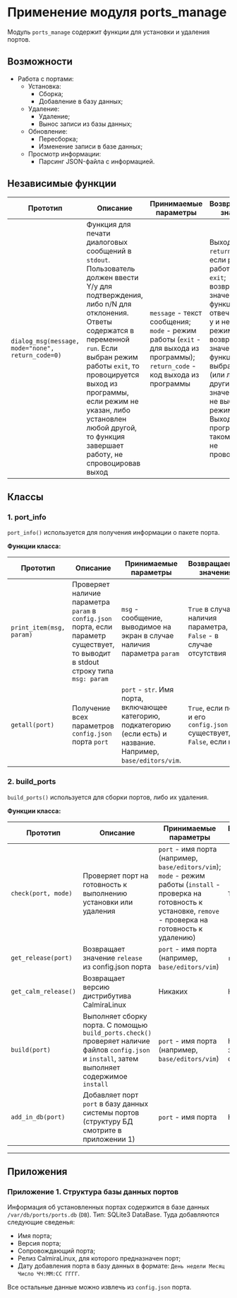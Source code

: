 # Применение модуля ports_manage

Модуль `ports_manage` содержит функции для установки и удаления портов.

## Возможности

* Работа с портами:
    * Установка:
        * Сборка;
        * Добавление в базу данных;
    * Удаление:
        * Удаление;
        * Вынос записи из базы данных;
    * Обновление:
        * Пересборка;
        * Изменение записи в базе данных;
    * Просмотр информации:
        * Парсинг JSON-файла с информацией.

## Независимые функции

| Прототип | Описание | Принимаемые параметры | Возвращаемые значения |
|----------|----------|-----------------------|-----------------------|
| `dialog_msg(message, mode="none", return_code=0)` | Функция для печати диалоговых сообщений в `stdout`. Пользователь должен ввести Y/y для подтверждения, либо n/N для отклонения. Ответы содержатся в переменной `run`. Если выбран режим работы `exit`, то провоцируется выход из программы, если режим не указан, либо установлен любой другой, то функция завершает работу, не спровоцировав выход | `message` - текст сообщения; `mode` - режим работы (`exit` - для выхода из программы); `return_code` - код выхода из программы | Выход с кодом `return_code`, если режим работы (`mode`) = `exit`; возвращение значения 0 функции, если отвечено Y или y и не выбран режим `exit`, возвращение значения 1 функции, если выбрано N/n (или любые другие значения `run`) и не выбран режим `exit`. Выход из программы, в таком случае, не провоцируется |

## Классы

### 1. port_info

`port_info()` используется для получения информации о пакете порта.

**Функции класса:**

| Прототип | Описание | Принимаемые параметры | Возвращаемые значения |
|----------|----------|-----------------------|-----------------------|
| `print_item(msg, param)` | Проверяет наличие параметра `param` в `config.json` порта, если параметр существует, то выводит в stdout строку типа `msg: param` | `msg` - сообщение, выводимое на экран в случае наличия параметра `param` | `True` в случае наличия параметра, `False` - в случае отсутствия |
| `getall(port)` | Получение всех параметров `config.json` порта `port` | `port` - `str`. Имя порта, включающее категорию, подкатегорию (если есть) и название. Например, `base/editors/vim`. | `True`, если порт и его `config.json` существует, `False`, если нет |

### 2. build_ports

`build_ports()` используется для сборки портов, либо их удаления.

**Функции класса:**

| Прототип | Описание | Принимаемые параметры | Возвращаемые значения |
|----------|----------|-----------------------|-----------------------|
| `check(port, mode)` | Проверяет порт на готовность к выполнению установки или удаления | `port` - имя порта (например, `base/editors/vim`); `mode` - режим работы (`install` - проверка на готовность к установке, `remove` - проверка на готовность к удалению) | `True`/`False` |
| `get_release(port)` | Возвращает значение `release` из config.json порта | `port` - имя порта (например, `base/editors/vim`) | `relese` - str |
| `get_calm_release()` | Возвращает версию дистрибутива CalmiraLinux | Никаких | Никаких |
| `build(port)` | Выполняет сборку порта. С помощью `build_ports.check()` проверяет наличие файлов `config.json` и `install`, затем выполняет содержимое `install` | `port` - имя порта (например, `base/editors/vim`) | Код завершения скрипта `install` |
| `add_in_db(port)` | Добавляет порт `port` в базу данных системы портов (структуру БД смотрите в приложении 1) | `port` - имя порта | Никаких |

***

## Приложения

### Приложение 1. Структура базы данных портов

Информация об установленных портах содержится в базе данных `/var/db/ports/ports.db` (`DB`). Тип: SQLite3 DataBase. Туда добавляются следующие сведенья:

- Имя порта;
- Версия порта;
- Сопровождающий порта;
- Релиз CalmiraLinux, для которого предназначен порт;
- Дату добавления порта в базу данных в формате: `День недели Месяц Число ЧЧ:ММ:СС ГГГГ`.

Все остальные данные можно извлечь из `config.json` порта.